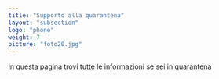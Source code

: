 ```yaml
---
title: "Supporto alla quarantena"
layout: "subsection"
logo: "phone"
weight: 7
picture: "foto20.jpg"
---
```


In questa pagina trovi tutte le informazioni se sei in quarantena
